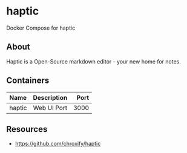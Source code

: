 # haptic

Docker Compose for haptic

## About

Haptic is a Open-Source markdown editor - your new home for notes.

## Containers

| Name              | Description                | Port  |
| :---------------- | :------------------------: | ----: |
| haptic            | Web UI Port                | 3000  |

## Resources

- https://github.com/chroxify/haptic

